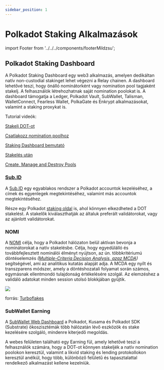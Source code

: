 ```yaml
---
sidebar_position: 1
---
```


# Polkadot Staking Alkalmazások

import Footer from '../../../components/footerMildzsu';

## Polkadot Staking Dashboard

A Polkadot Staking Dashboard egy web3 alkalmazás, amelyen dedikáltan natív non-custodial stakinget lehet végezni a Relay chainen. A dashboard lehetővé teszi, hogy önálló nominátorként vagy nomination pool tagjaként stakelj. A felhasználók létrehozhatnak saját nomination poolokat is. A dashboard támogatja a Ledger, Polkadot Vault, SubWallet, Talisman, WalletConnect, Fearless Wallet, PolkaGate és Enkrypt alkalmazásokat, valamint a staking proxykat is.

Tutorial videók:

[Stakelj DOT-ot](https://youtu.be/F59N3YKYCRs?feature=shared)

[Csatlakozz nomination poolhoz](https://youtu.be/dDIG7QAApig?feature=shared)

[Staking Dashboard bemutató](https://youtu.be/hvXLc4H7rA4?feature=shared)

[Stakelés után](https://youtu.be/58pIe8tt2o4?feature=shared)

[Create, Manage and Destroy Pools](https://youtu.be/aTFWhwy%5FMxg?feature=shared)

### [Sub.ID](http://Sub.ID)

A [Sub.ID](http://Sub.ID) egy egyablakos rendszer a Polkadot accountok kezeléséhez, a címek és egyenlegek megtekintéséhez, valamint más accountok megtekintéséhez.

Része egy Polkadot [staking oldal](https://sub.id/validator/polkadot) is, ahol könnyen elkezdheted a DOT stakelést. A stakelők kiválaszthatják az általuk preferált validátorokat, vagy az ajánlott validátorokat.

### NOMI

A [NOMI](https://apps.turboflakes.io/?app=nomi) célja, hogy a Polkadot hálózaton belül aktívan bevonja a nominátorokat a natív stakelésbe. Célja, hogy egyedülálló és továbbfejlesztett nominálói élményt nyújtson, az ún. többkritériumú döntéselemzés *(*[*Multiple-Criteria Decision Analysis, azaz MCDA*](https://en.wikipedia.org/wiki/Multiple-criteria%5Fdecision%5Fanalysis)*)* segítségével, ami az analitikus kutatás alapját adja. A MCDA egy nyílt és transzparens módszer, amely a döntéshozatali folyamat során számos, egymásnak ellentmondó tulajdonság értékelésére szolgál. Az elemzéshez a validáló adatokat minden session utolsó blokkjában gyűjtik.

![](https://lh7-us.googleusercontent.com/uMB-B-B9l3Rn0I05gpElJ8XMT9mB6GDbHQEwKwahfzwydblvcsDiC2y1vTER8wswkLS2vZ-tF1JV3f3jMLNgBj00OFmn6BbGpUhJPXN1G9oKCV3xl9zr4q4qp3CH2GKZYYxbzL9hSAnAlMHwnEVl1zw)

forrás: [Turboflakes](https://github.com/turboflakes/apps)

### SubWallet Earning

A [SubWallet Web Dashboard](https://web.subwallet.app/) a Polkadot, Kusama és Polkadot SDK (Substrate) ökoszisztémák több hálózatán lévő eszközök és stake kezelésére szolgáló, mindenre kiterjedő megoldás.

A webes felületen található egy Earning fül, amely lehetővé teszi a felhasználók számára, hogy a DOT-ot könnyen stakeljék a natív nomination poolokon keresztül, valamint a likvid staking és lending protokollokon keresztül anélkül, hogy több, különböző felületű és tapasztalattal rendelkező alkalmazást kellene kezelniük.


<Footer />